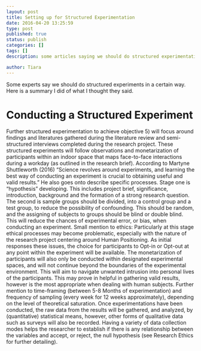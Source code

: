 ```yaml
---
layout: post
title: Setting up for Structured Experimentation
date: 2016-04-20 13:25:59
type: post
published: true
status: publish
categories: []
tags: []
description: some articles saying we should do structured experimentation

author: Tiara 
---
```


Some experts say we should do structured experiments in a certain way. Here is a summary I did of what I thought they said. 

# Conducting a Structured Experiment

Further structured experimentation to achieve objective 5) will focus around findings and literatures gathered during the literature review and semi-structured interviews completed during the research project. These structured experiments will follow observations and monetarization of participants within an indoor space that maps face-to-face interactions during a workday (as outlined in the research brief). 
According to Martyne Shuttleworth (2016) “Science revolves around experiments, and learning the best way of conducting an experiment is crucial to obtaining useful and valid results.” He also goes onto describe specific processes. Stage one is “hypothesis” developing. This includes project brief, significance, introduction, background and the formation of a strong research question. The second is sample groups should be divided, into a control group and a test group, to reduce the possibility of confounding. This should be random, and the assigning of subjects to groups should be blind or double blind. This will reduce the chances of experimental error, or bias, when conducting an experiment.
Small mention to ethics: Particularly at this stage ethical processes may become problematic, especially with the nature of the research project centering around Human Positioning. As initial responses these issues, the choice for participants to Opt-in or Opt-out at any point within the experiment will be available. The monetarization of participants will also only be conducted within designated experimental spaces, and will not continue beyond the boundaries of the experimental environment. This will aim to navigate unwanted intrusion into personal lives of the participants. This may prove in helpful in gathering valid results, however is the most appropriate when dealing with human subjects. 
Further mention to time-framing (between 5-8 Months of experimentation) and frequency of sampling (every week for 12 weeks approximately), depending on the level of theoretical saturation. Once experimentations have been conducted, the raw data from the results will be gathered, and analyzed, by (quantitative) statistical means, however, other forms of qualitative data such as surveys will also be recorded. Having a variety of data collection modes helps the researcher to establish if there is any relationship between the variables and accept, or reject, the null hypothesis (see Research Ethics for further detailing). 




